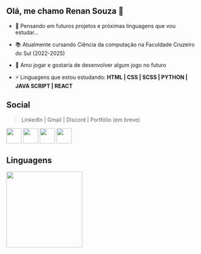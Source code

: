 ## Olá, me chamo Renan Souza 👋

- 🤔 Pensando em futuros projetos e próximas linguagens que vou estudar...

- 📚 Atualmente cursando Ciência da computação na Faculdade Cruzeiro do Sul (2022-2025)

- 👾 Amo jogar e gostaria de desenvolver algum jogo no futuro

- ⚡ Linguagens que estou estudando: <strong>HTML | CSS | SCSS | PYTHON | JAVA SCRIPT | REACT</strong>

## Social
> LinkedIn | Gmail | Discord | Portfólio (em breve)
<div justify="center">
  <a href="https://www.linkedin.com/in/renan-souza-039574236/" target="_blank"><img width="40px" heigh="40px" src="https://img.icons8.com/color/48/000000/linkedin.png"/></a>
  <a href="mailto:renansouza.sm@gmail.com" target="_blank"><img width="40px" heigh="40px" src="https://img.icons8.com/color/48/000000/google-plus--v1.png" target="_blank"></a>
  <a href="https://discord.com/channels/Renan#7312" target="_blank"><img width="40px" heigh="40px" src="https://img.icons8.com/color/48/000000/discord-logo.png"/></a>
  <a href="https://www.linkedin.com/in/renan-souza-039574236/" target="_blank"><img width="40px" heigh="40px" src="https://user-images.githubusercontent.com/101893896/171057609-c78c7c77-27ab-47ae-ad58-e3533d00af3e.svg"/></a>
</div>

## Linguagens
<div>
  <img src="https://github-readme-stats.vercel.app/api/top-langs/?username=RenanSouz&layout=compact&langs_count=16&theme=tokyonight" height="200px"/>
</div>
